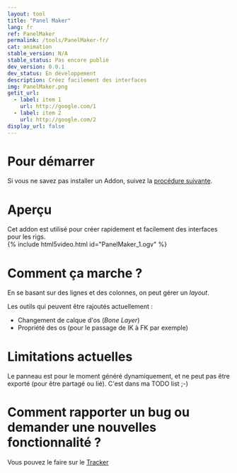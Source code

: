 ```yaml
---
layout: tool
title: "Panel Maker"
lang: fr
ref: PanelMaker
permalink: /tools/PanelMaker-fr/
cat: animation
stable_version: N/A
stable_status: Pas encore publié
dev_version: 0.0.1
dev_status: En développement
description: Créez facilement des interfaces
img: PanelMaker.png
getit_url:
  - label: item 1
    url: http://google.com/1
  - label: item 2
    url: http://google.com/2
display_url: false
---
```


# Pour démarrer
Si vous ne savez pas installer un Addon, suivez la [procédure suivante][1].

# Aperçu

Cet addon est utilisé pour créer rapidement et facilement des interfaces pour les rigs.  
{% include html5video.html id="PanelMaker_1.ogv" %}

# Comment ça marche ?

En se basant sur des lignes et des colonnes, on peut gérer un _layout_.  

Les outils qui peuvent être rajoutés actuellement :
*  Changement de calque d'os (_Bone Layer_)
*  Propriété des os (pour le passage de IK à FK par exemple)

# Limitations actuelles
Le panneau est pour le moment généré dynamiquement, et ne peut pas être exporté (pour être partagé ou lié). C'est dans ma TODO list ;-)  

# Comment rapporter un bug ou demander une nouvelles fonctionnalité ?
Vous pouvez le faire sur le [Tracker][2]

[1]: {{site.base_url}}/AddonInstallation/
[2]: https://github.com/julienduroure/BleRiFa/issues/
